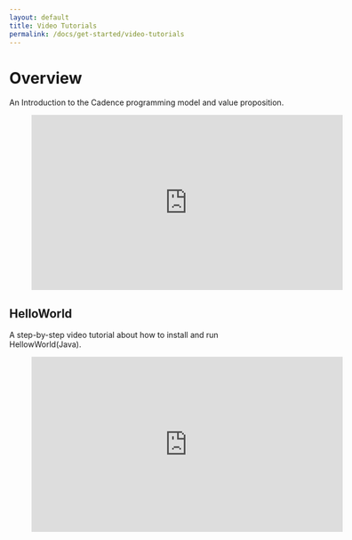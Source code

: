 ```yaml
---
layout: default
title: Video Tutorials
permalink: /docs/get-started/video-tutorials
---
```


# Overview
An Introduction to the Cadence programming model and value proposition.

<figure class="video-container">
  <iframe
    src="https://www.youtube.com/embed/llmsBGKOuWI"
    frameborder="0"
    height="315"
    allowfullscreen
    width="560"></iframe>
</figure>


## HelloWorld
A step-by-step video tutorial about how to install and run HellowWorld(Java).
<figure class="video-container">
  <iframe
    src="https://www.youtube.com/embed/5mBLspVKOAI"
    frameborder="0"
    height="315"
    allowfullscreen
    width="560"></iframe>
</figure>
